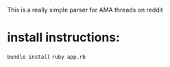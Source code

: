 This is a really simple parser for AMA threads on reddit

# install instructions:

`bundle install`
`ruby app.rb`
